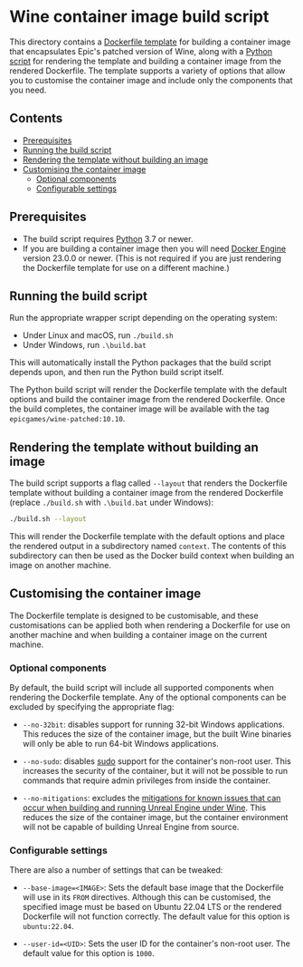 # Wine container image build script

This directory contains a [Dockerfile template](./template/) for building a container image that encapsulates Epic's patched version of Wine, along with a [Python script](./build.py) for rendering the template and building a container image from the rendered Dockerfile. The template supports a variety of options that allow you to customise the container image and include only the components that you need.


## Contents

- [Prerequisites](#prerequisites)
- [Running the build script](#running-the-build-script)
- [Rendering the template without building an image](#rendering-the-template-without-building-an-image)
- [Customising the container image](#customising-the-container-image)
    - [Optional components](#optional-components)
    - [Configurable settings](#configurable-settings)


## Prerequisites

- The build script requires [Python](https://www.python.org/) 3.7 or newer.
- If you are building a container image then you will need [Docker Engine](https://docs.docker.com/engine/install/) version 23.0.0 or newer. (This is not required if you are just rendering the Dockerfile template for use on a different machine.)


## Running the build script

Run the appropriate wrapper script depending on the operating system:

- Under Linux and macOS, run `./build.sh`
- Under Windows, run `.\build.bat`

This will automatically install the Python packages that the build script depends upon, and then run the Python build script itself.

The Python build script will render the Dockerfile template with the default options and build the container image from the rendered Dockerfile. Once the build completes, the container image will be available with the tag `epicgames/wine-patched:10.10`.


## Rendering the template without building an image

The build script supports a flag called `--layout` that renders the Dockerfile template without building a container image from the rendered Dockerfile (replace `./build.sh` with `.\build.bat` under Windows):

```bash
./build.sh --layout
```

This will render the Dockerfile template with the default options and place the rendered output in a subdirectory named `context`. The contents of this subdirectory can then be used as the Docker build context when building an image on another machine.


## Customising the container image

The Dockerfile template is designed to be customisable, and these customisations can be applied both when rendering a Dockerfile for use on another machine and when building a container image on the current machine.

### Optional components

By default, the build script will include all supported components when rendering the Dockerfile template. Any of the optional components can be excluded by specifying the appropriate flag:

- `--no-32bit`: disables support for running 32-bit Windows applications. This reduces the size of the container image, but the built Wine binaries will only be able to run 64-bit Windows applications.

- `--no-sudo`: disables [sudo](https://en.wikipedia.org/wiki/Sudo) support for the container's non-root user. This increases the security of the container, but it will not be possible to run commands that require admin privileges from inside the container.

- `--no-mitigations`: excludes the [mitigations for known issues that can occur when building and running Unreal Engine under Wine](../docs/mitigations.md). This reduces the size of the container image, but the container environment will not be capable of building Unreal Engine from source.

### Configurable settings

There are also a number of settings that can be tweaked:

- `--base-image=<IMAGE>`: Sets the default base image that the Dockerfile will use in its `FROM` directives. Although this can be customised, the specified image must be based on Ubuntu 22.04 LTS or the rendered Dockerfile will not function correctly. The default value for this option is `ubuntu:22.04`.

- `--user-id=<UID>`: Sets the user ID for the container's non-root user. The default value for this option is `1000`.
